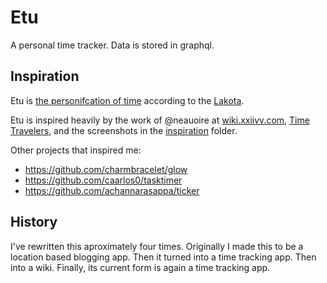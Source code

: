 # Etu

A personal time tracker. Data is stored in graphql.

## Inspiration

Etu is [the personifcation of time](https://en.wikipedia.org/wiki/Time_and_fate_deities) according to the [Lakota](https://en.wikipedia.org/wiki/Lakota_people).

Etu is inspired heavily by the work of @neauoire at [wiki.xxiivv.com](https://wiki.xxiivv.com/#about), [Time Travelers](https://github.com/merveilles/Time-Travelers), and the screenshots in the [inspiration](https://github.com/icco/etu/tree/main/inspiration) folder. 

Other projects that inspired me:

 - https://github.com/charmbracelet/glow
 - https://github.com/caarlos0/tasktimer
 - https://github.com/achannarasappa/ticker

## History

I've rewritten this aproximately four times. Originally I made this to be a location based blogging app. Then it turned into a time tracking app. Then into a wiki. Finally, its current form is again a time tracking app.
